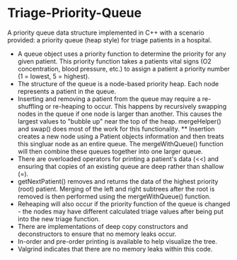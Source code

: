 # Triage-Priority-Queue
A priority queue data structure implemented in C++ with a scenario provided: a priority queue (heap style) for triage patients in a hospital. 
* A queue object uses a priority function to determine the priority for any given patient. This priority function takes a patients vital signs (O2 concentration, blood pressure, etc.) to assign a patient a priority number (1 = lowest, 5 = highest). 
* The structure of the queue is a node-based priority heap. Each node represents a patient in the queue.
* Inserting and removing a patient from the queue may require a re-shuffling or re-heaping to occur. This happens by recursively swapping nodes in the queue if one node is larger than another. This causes the largest values to "bubble up" near the top of the heap. mergeHelper() and swap() does most of the work for this functionality. 
** Insertion creates a new node using a Patient objects information and then treats this singluar node as an entire queue. The mergeWithQueue() function will then combine these queues together into one larger queue. 
* There are overloaded operators for printing a patient's data (<<) and ensuring that copies of an existing queue are deep rather than shallow (=). 
* getNextPatient() removes and returns the data of the highest priority (root) patient. Merging  of the left and right subtrees after the root is removed is then performed using the mergeWithQueue() function. 
* Reheaping will also occur if the priority function of the queue is changed - the nodes may have different calculated triage values after being put into the new triage function.
* There are implementations of deep copy constructors and deconstructors to ensure that no memory leaks occur.
* In-order and pre-order printing is available to help visualize the tree.
* Valgrind indicates that there are no memory leaks within this code. 
